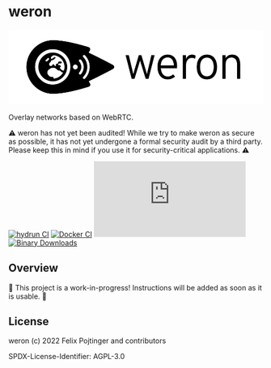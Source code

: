 # weron

![Logo](./assets/logo-readme.png)

Overlay networks based on WebRTC.

⚠️ weron has not yet been audited! While we try to make weron as secure as possible, it has not yet undergone a formal security audit by a third party. Please keep this in mind if you use it for security-critical applications. ⚠️

[![hydrun CI](https://github.com/pojntfx/weron/actions/workflows/hydrun.yaml/badge.svg)](https://github.com/pojntfx/weron/actions/workflows/hydrun.yaml)
[![Docker CI](https://github.com/pojntfx/weron/actions/workflows/docker.yaml/badge.svg)](https://github.com/pojntfx/weron/actions/workflows/docker.yaml)
[![Matrix](https://img.shields.io/matrix/weron:matrix.org)](https://matrix.to/#/#weron:matrix.org?via=matrix.org)
[![Binary Downloads](https://img.shields.io/github/downloads/pojntfx/weron/total?label=binary%20downloads)](https://github.com/pojntfx/weron/releases)

## Overview

🚧 This project is a work-in-progress! Instructions will be added as soon as it is usable. 🚧

## License

weron (c) 2022 Felix Pojtinger and contributors

SPDX-License-Identifier: AGPL-3.0
